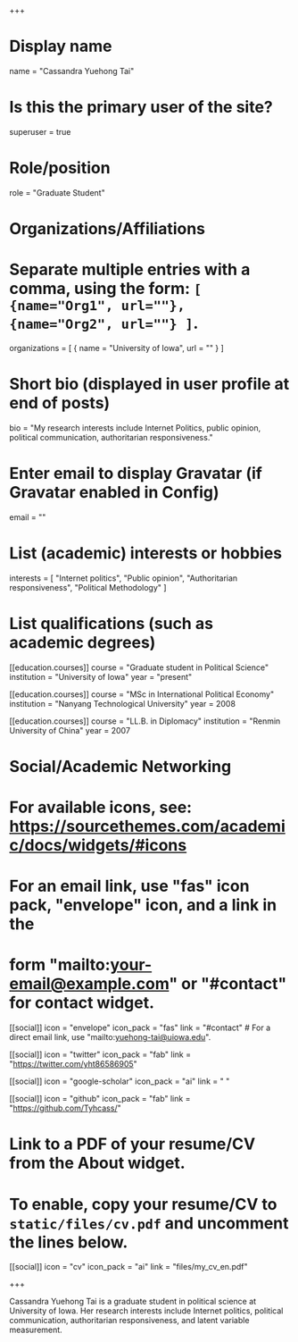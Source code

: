+++
# Display name
name = "Cassandra Yuehong Tai"

# Is this the primary user of the site?
superuser = true

# Role/position
role = "Graduate Student"

# Organizations/Affiliations
#   Separate multiple entries with a comma, using the form: `[ {name="Org1", url=""}, {name="Org2", url=""} ]`.
organizations = [ { name = "University of Iowa", url = "" } ]

# Short bio (displayed in user profile at end of posts)
bio = "My research interests include Internet Politics, public opinion, political communication, authoritarian responsiveness."

# Enter email to display Gravatar (if Gravatar enabled in Config)
email = ""

# List (academic) interests or hobbies
interests = [
  "Internet politics",
  "Public opinion",
  "Authoritarian responsiveness",
  "Political Methodology"
]

# List qualifications (such as academic degrees)
[[education.courses]]
  course = "Graduate student in Political Science"
  institution = "University of Iowa"
  year = "present"

[[education.courses]]
  course = "MSc in International Political Economy"
  institution = "Nanyang Technological University"
  year = 2008

[[education.courses]]
  course = "LL.B. in Diplomacy"
  institution = "Renmin University of China"
  year = 2007

# Social/Academic Networking
# For available icons, see: https://sourcethemes.com/academic/docs/widgets/#icons
#   For an email link, use "fas" icon pack, "envelope" icon, and a link in the
#   form "mailto:your-email@example.com" or "#contact" for contact widget.

[[social]]
  icon = "envelope"
  icon_pack = "fas"
  link = "#contact"  # For a direct email link, use "mailto:yuehong-tai@uiowa.edu".

[[social]]
  icon = "twitter"
  icon_pack = "fab"
  link = "https://twitter.com/yht86586905"

[[social]]
  icon = "google-scholar"
  icon_pack = "ai"
  link = " "

[[social]]
  icon = "github"
  icon_pack = "fab"
  link = "https://github.com/Tyhcass/"

# Link to a PDF of your resume/CV from the About widget.
# To enable, copy your resume/CV to `static/files/cv.pdf` and uncomment the lines below.
 [[social]]
   icon = "cv"
   icon_pack = "ai"
   link = "files/my_cv_en.pdf"

+++

Cassandra Yuehong Tai is a graduate student in political science at University of Iowa. Her research interests include 
Internet politics, political communication, authoritarian responsiveness, and latent variable measurement.

